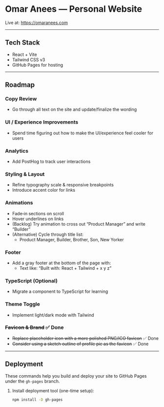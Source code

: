 # Omar Anees — Personal Website

Live at: https://omaranees.com

---

## Tech Stack
- React + Vite
- Tailwind CSS v3
- GitHub Pages for hosting

---

## Roadmap

### Copy Review
- Go through all text on the site and update/finalize the wording

### UI / Experience Improvements
- Spend time figuring out how to make the UI/experience feel cooler for users

### Analytics
- Add PostHog to track user interactions

### Styling & Layout
- Refine typography scale & responsive breakpoints
- Introduce accent color for links

### Animations
- Fade‑in sections on scroll
- Hover underlines on links
- (Backlog) Try animation to cross out “Product Manager” and write “Builder”
- (Alternative) Cycle through title list:
  - Product Manager, Builder, Brother, Son, New Yorker

### Footer
- Add a gray footer at the bottom of the page with:
  - Text like: “Built with: React + Tailwind + x y z”

### TypeScript (Optional)
- Migrate a component to TypeScript for learning

### Theme Toggle
- Implement light/dark mode with Tailwind



### ~~Favicon & Brand~~ ✅ Done
- ~~Replace placeholder icon with a more polished PNG/ICO favicon~~ ✅ Done
- ~~Consider using a sketch outline of profile pic as the favicon~~ ✅ Done

---

## Deployment

These commands help you build and deploy your site to GitHub Pages under the `gh-pages` branch.

1. Install deployment tool (one-time setup):
   ```bash
   npm install -D gh-pages